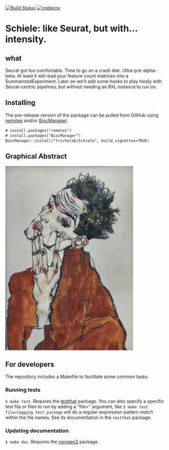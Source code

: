 [![Build Status](https://travis-ci.org/trichelab/Schiele.png?branch=master)](https://travis-ci.org/trichelab/Schiele)  [![codecov](https://codecov.io/gh/trichelab/Schiele/branch/master/graph/badge.svg)](https://codecov.io/gh/trichelab/Schiele)

# Schiele: like Seurat, but with... intensity. 

## what

Seurat got too comfortable. Time to go on a crash diet. Ultra-pre-alpha-beta.
At least it will read your feature count matrices into a SummarizedExperiment.
Later on we'll add some hooks to play nicely with Seurat-centric pipelines,
but without needing an 8XL instance to run on. 

## Installing

The pre-release version of the package can be pulled from GitHub using [remotes](https://cran.r-project.org/web/packages/remotes/) and/or [BiocManager](https://cran.r-project.org/web/packages/BiocManager). 

    # install.packages("remotes")
    # install.packages("BiocManager")
    BiocManager::install("trichelab/Schiele", build_vignettes=TRUE)

## Graphical Abstract

![Egon](inst/extdata/egon.jpg)

## For developers

The repository includes a Makefile to facilitate some common tasks.

### Running tests

`$ make test`. Requires the [testthat](https://github.com/hadley/testthat) package. You can also specify a specific test file or files to run by adding a "file=" argument, like `$ make test file=logging`. `test_package` will do a regular-expression pattern match within the file names. See its documentation in the `testthat` package.

### Updating documentation

`$ make doc`. Requires the [roxygen2](https://github.com/klutometis/roxygen) package.
